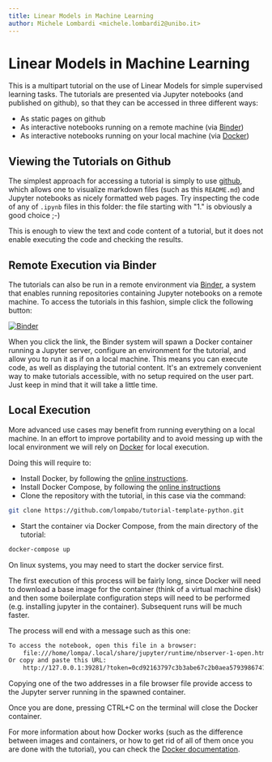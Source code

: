 ```yaml
---
title: Linear Models in Machine Learning
author: Michele Lombardi <michele.lombardi2@unibo.it>
---
```


# Linear Models in Machine Learning

This is a multipart tutorial on the use of Linear Models for simple supervised learning tasks. The tutorials are presented via Jupyter notebooks (and published on github), so that they can be accessed in three different ways:

* As static pages on github
* As interactive notebooks running on a remote machine (via
[Binder](https://mybinder.org/))
* As interactive notebooks running on your local machine (via
[Docker](https://www.docker.com/))

## Viewing the Tutorials on Github

The simplest approach for accessing a tutorial is simply to use
[github](https://github.com/), which allows one to visualize markdown files
(such as this `README.md`) and Jupyter notebooks as nicely formatted web
pages. Try inspecting the code of any of `.ipynb` files in this folder: the
file starting with "1." is obviously a good choice ;-)

This is enough to view the text and code content of a tutorial, but it does
not enable executing the code and checking the results.

## Remote Execution via Binder

The tutorials can also be run in a remote environment via
[Binder](https://mybinder.org/), a system that enables running repositories
containing Jupyter notebooks on a remote machine. To access the tutorials in
this fashion, simple click the following button:

[![Binder](https://mybinder.org/badge_logo.svg)](https://mybinder.org/v2/gh/lompabo/linear-models-in-ml/HEAD)


When you click the link, the Binder system will spawn a Docker container
running a Jupyter server, configure an environment for the tutorial, and allow
you to run it as if on a local machine. This means you can execute code, as
well as displaying the tutorial content. It's an extremely convenient way to
make tutorials accessible, with no setup required on the user part. Just keep
in mind that it will take a little time.

## Local Execution

More advanced use cases may benefit from running everything on a local
machine. In an effort to improve portability and to avoid messing up with the
local environment we will rely on [Docker]((https://www.docker.com/)) for
local execution.

Doing this will require to:

* Install Docker, by following the [online instructions](https://docs.docker.com/get-docker/).
* Install Docker Compose, by following the [online
instructions](https://docs.docker.com/compose/install/)
* Clone the repository with the tutorial, in this case via the command:
```sh
git clone https://github.com/lompabo/tutorial-template-python.git
```
* Start the container via Docker Compose, from the main directory of the
tutorial:
```sh
docker-compose up
```

On linux systems, you may need to start the docker service first.

The first execution of this process will be fairly long, since Docker will
need to download a base image for the container (think of a virtual machine
disk) and then some boilerplate configuration steps will need to be performed
(e.g. installing jupyter in the container). Subsequent runs will be much
faster.

The process will end with a message such as this one:
```sh
To access the notebook, open this file in a browser:
    file:///home/lompa/.local/share/jupyter/runtime/nbserver-1-open.html
Or copy and paste this URL:
    http://127.0.0.1:39281/?token=0cd92163797c3b3abe67c2b0aea57939867477d6068708a2
```
Copying one of the two addresses in a file browser file provide access to the Jupyter server running in the spawned container.

Once you are done, pressing CTRL+C on the terminal will close the Docker container.

For more information about how Docker works (such as the difference between
images and containers, or how to get rid of all of them once you are done with
the tutorial), you can check the [Docker
documentation](https://docs.docker.com/).

